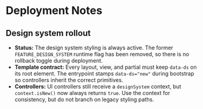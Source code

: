 # Deployment Notes

## Design system rollout

- **Status:** The design system styling is always active. The former `FEATURE_DESIGN_SYSTEM` runtime flag has been removed, so there is no rollback toggle during deployment.
- **Template contract:** Every layout, view, and partial must keep `data-ds` on its root element. The entrypoint stamps `data-ds="new"` during bootstrap so controllers inherit the correct primitives.
- **Controllers:** UI controllers still receive a `designSystem` context, but `context.isNew()` now always returns `true`. Use the context for consistency, but do not branch on legacy styling paths.
